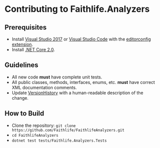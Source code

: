 # Contributing to Faithlife.Analyzers

## Prerequisites

* Install [Visual Studio 2017](https://www.visualstudio.com/downloads/) or [Visual Studio Code](https://code.visualstudio.com/) with the [editorconfig extension](https://github.com/editorconfig/editorconfig-vscode).
* Install [.NET Core 2.0](https://www.microsoft.com/net/core).

## Guidelines

* All new code **must** have complete unit tests.
* All public classes, methods, interfaces, enums, etc. **must** have correct XML documentation comments.
* Update [VersionHistory](VersionHistory.md) with a human-readable description of the change.

## How to Build

* Clone the repository: `git clone https://github.com/Faithlife/FaithlifeAnalyzers.git`
* `cd FaithlifeAnalyzers`
* `dotnet test tests/Faithlife.Analyzers.Tests`
